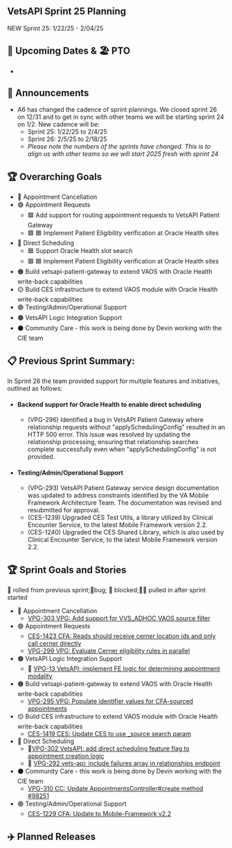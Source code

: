 ## VetsAPI Sprint 25 Planning
NEW Sprint 25: 1/22/25 - 2/04/25

## 📅 Upcoming Dates  & 🏖️ PTO
  * 
    
## 📣 Announcements
* A6 has changed the cadence of sprint plannings. We closed sprint 26 on 12/31 and to get in sync with other teams we will be starting sprint 24 on 1/2. New cadence will be:
  * Sprint 25: 1/22/25 to 2/4/25
  * Sprint 26: 2/5/25 to 2/18/25
  * *Please note the numbers of the sprints have changed. This is to align us with other teams so we will start 2025 fresh with sprint 24*

## 🏆 Overarching Goals
* 🔴 Appointment Cancellation
* 🟢 Appointment Requests
  * 🟩 Add support for routing appointment requests to VetsAPI Patient Gateway
  * 🟩 🟦 Implement Patient Eligibility verification at Oracle Health sites 
* 🔵 Direct Scheduling
  * 🟦 Support Oracle Health slot search
  *  🟩 🟦 Implement Patient Eligibility verification at Oracle Health sites
* 🟠 Build vetsapi-patient-gateway to extend VAOS with Oracle Health write-back capabilities
* 🟡 Build CES infrastructure to extend VAOS module with Oracle Health write-back capabilities
* 🟣 Testing/Admin/Operational Support
* 🟤 VetsAPI Logic Integration Support
* ⚫️ Community Care - this work is being done by Devin working with the CIE team 
   
## 📋 Previous Sprint Summary:
In Sprint 26 the team provided support for multiple features and initiatives, outlined as follows:  
* #### Backend support for Oracle Health to enable direct scheduling
   * (VPG-296) Identified a bug in VetsAPI Patient Gateway where relationship requests without "applySchedulingConfig" resulted in an HTTP 500 error. This issue was resolved by updating the relationship processing, ensuring that relationship searches complete successfully even when "applySchedulingConfig" is not provided.
* #### Testing/Admin/Operational Support
   * (VPG-293) VetsAPI Patient Gateway service design documentation was updated to address constraints identified by the VA Mobile Framework Architecture Team. The documentation was revised and resubmitted for approval.
   * (CES-1239) Upgraded CES Test Utils, a library utilized by Clinical Encounter Service, to the latest Mobile Framework version 2.2.
   * (CES-1240) Upgraded the CES Shared Library, which is also used by Clinical Encounter Service, to the latest Mobile Framework version 2.2.

## 🏆 Sprint Goals and Stories
🚧 rolled from previous sprint;🐞bug; 🚫 blocked;🧗‍♀️ pulled in after sprint started 

* 🔴 Appointment Cancellation
   * [VPG-303 VPG: Add support for VVS_ADHOC VAOS source filter](https://issues.mobilehealth.va.gov/browse/VPG-303)
* 🟢 Appointment Requests
   * [CES-1423 CFA: Reads should receive cerner location ids and only call cerner directly](https://issues.mobilehealth.va.gov/browse/CES-1423)
   * [VPG-299 VPG: Evaluate Cerner eligibility rules in parallel](https://issues.mobilehealth.va.gov/browse/VPG-299)
* 🟤 VetsAPI Logic Integration Support
   * 🚧 [VPG-13 VetsAPI: implement FE logic for determining appointment modality](https://issues.mobilehealth.va.gov/browse/VPG-13) 
* 🟠 Build vetsapi-patient-gateway to extend VAOS with Oracle Health write-back capabilities
   * [VPG-295 VPG: Populate identifier values for CFA-sourced appointments](https://issues.mobilehealth.va.gov/browse/VPG-295)
* 🟡 Build CES infrastructure to extend VAOS module with Oracle Health write-back capabilities
   * [CES-1419 CES: Update CES to use _source search param](https://issues.mobilehealth.va.gov/browse/CES-1419)
* 🔵 Direct Scheduling
   * 🚧[VPG-302 VetsAPI: add direct scheduling feature flag to appointment creation logic](https://issues.mobilehealth.va.gov/browse/VPG-302)
   * 🚧 [VPG-292 vets-api: include failures array in relationships endpoint](https://issues.mobilehealth.va.gov/browse/VPG-292)
* ⚫️ Community Care - this work is being done by Devin working with the CIE team
   * [VPG-310 CC: Update AppointmentsController#create method #98251](https://issues.mobilehealth.va.gov/browse/VPG-310)
* 🟣 Testing/Admin/Operational Support
   * [CES-1229 CFA: Update to Mobile-Framework v2.2](https://issues.mobilehealth.va.gov/browse/CES-1229)

## ✈️ Planned Releases
